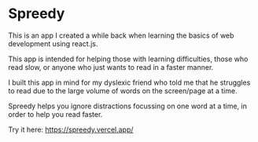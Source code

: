 # Spreedy

This is an app I created a while back when learning the basics of web development using react.js. 

This app is intended for helping those with learning difficulties, those who read slow, or anyone who just wants to read in a faster manner.

I built this app in mind for my dyslexic friend who told me that he struggles to read due to the large volume of words on the screen/page at a time.

Spreedy helps you ignore distractions focussing on one word at a time, in order to help you read faster.

Try it here: https://spreedy.vercel.app/
